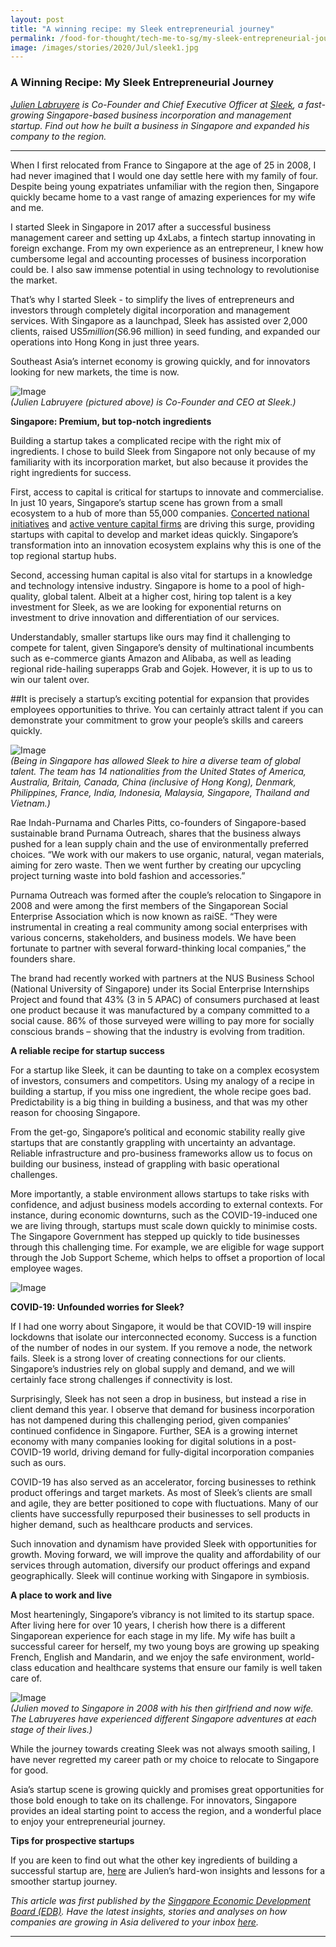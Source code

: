 ```yaml
---
layout: post
title: "A winning recipe: my Sleek entrepreneurial journey"
permalink: /food-for-thought/tech-me-to-sg/my-sleek-entrepreneurial-journey
image: /images/stories/2020/Jul/sleek1.jpg
---
```


### A Winning Recipe: My Sleek Entrepreneurial Journey 

_[Julien Labruyere](https://www.linkedin.com/in/julienlabruyere/?originalSubdomain=sg) is Co-Founder and Chief Executive Officer at [Sleek](https://sleek.com/sg/), a fast-growing Singapore-based business incorporation and management startup. Find out how he built a business in Singapore and expanded his company to the region._

<hr>

When I first relocated from France to Singapore at the age of 25 in 2008, I had never imagined that I would one day settle here with my family of four. Despite being young expatriates unfamiliar with the region then, Singapore quickly became home to a vast range of amazing experiences for my wife and me.
 
I started Sleek in Singapore in 2017 after a successful business management career and setting up 4xLabs, a fintech startup innovating in foreign exchange. From my own experience as an entrepreneur, I knew how cumbersome legal and accounting processes of business incorporation could be. I also saw immense potential in using technology to revolutionise the market.
 
That’s why I started Sleek - to simplify the lives of entrepreneurs and investors through completely digital incorporation and management services. With Singapore as a launchpad, Sleek has assisted over 2,000 clients, raised US$5 million (S$6.96 million) in seed funding, and expanded our operations into Hong Kong in just three years.
 
Southeast Asia’s internet economy is growing quickly, and for innovators looking for new markets, the time is now.

![Image](/images/stories/2020/Jul/sleek0.jpg)<br/>
_(Julien Labruyere (pictured above) is Co-Founder and CEO at Sleek.)_

**Singapore: Premium, but top-notch ingredients**
 
Building a startup takes a complicated recipe with the right mix of ingredients. I chose to build Sleek from Singapore not only because of my familiarity with its incorporation market, but also because it provides the right ingredients for success.
 
First, access to capital is critical for startups to innovate and commercialise. In just 10 years, Singapore’s startup scene has grown from a small ecosystem to a hub of more than 55,000 companies. [Concerted national initiatives](https://www.edb.gov.sg/en/news-and-events/insights/headquarters/start-ups-in-singapore-snagged-14b-in-financing-deals-in-2018.html) and [active venture capital firms](https://www.edb.gov.sg/en/news-and-events/insights/headquarters/singapores-bet-on-tech-startups-gains-ground-with-150-vc-funds.html) are driving this surge, providing startups with capital to develop and market ideas quickly. Singapore’s transformation into an innovation ecosystem explains why this is one of the top regional startup hubs.
 
Second, accessing human capital is also vital for startups in a knowledge and technology intensive industry. Singapore is home to a pool of high-quality, global talent. Albeit at a higher cost, hiring top talent is a key investment for Sleek, as we are looking for exponential returns on investment to drive innovation and differentiation of our services.
 
Understandably, smaller startups like ours may find it challenging to compete for talent, given Singapore’s density of multinational incumbents such as e-commerce giants Amazon and Alibaba, as well as leading regional ride-hailing superapps Grab and Gojek. However, it is up to us to win our talent over.

##It is precisely a startup’s exciting potential for expansion that provides employees opportunities to thrive. You can certainly attract talent if you can demonstrate your commitment to grow your people’s skills and careers quickly.


![Image](/images/stories/2020/Jul/sleek1.jpg)<br/>
_(Being in Singapore has allowed Sleek to hire a diverse team of global talent. The team has 14 nationalities from the United States of America, Australia, Britain, Canada, China (inclusive of Hong Kong), Denmark, Philippines, France, India, Indonesia, Malaysia, Singapore, Thailand and Vietnam.)_

Rae Indah-Purnama and Charles Pitts, co-founders of Singapore-based sustainable brand Purnama Outreach, shares that the business always pushed for a lean supply chain and the use of environmentally preferred choices. “We work with our makers to use organic, natural, vegan materials, aiming for zero waste. Then we went further by creating our upcycling project turning waste into bold fashion and accessories.” 

Purnama Outreach was formed after the couple’s relocation to Singapore in 2008 and were among the first members of the Singaporean Social Enterprise Association which is now known as raiSE. “They were instrumental in creating a real community among social enterprises with various concerns, stakeholders, and business models. We have been fortunate to partner with several forward-thinking local companies,” the founders share. 

The brand had recently worked with partners at the NUS Business School (National University of Singapore) under its Social Enterprise Internships Project and found that 43% (3 in 5 APAC) of consumers purchased at least one product because it was manufactured by a company committed to a social cause. 86% of those surveyed were willing to pay more for socially conscious brands – showing that the industry is evolving from tradition.  

**A reliable recipe for startup success**
 
For a startup like Sleek, it can be daunting to take on a complex ecosystem of investors, consumers and competitors. Using my analogy of a recipe in building a startup, if you miss one ingredient, the whole recipe goes bad. Predictability is a big thing in building a business, and that was my other reason for choosing Singapore.
 
From the get-go, Singapore’s political and economic stability really give startups that are constantly grappling with uncertainty an advantage. Reliable infrastructure and pro-business frameworks allow us to focus on building our business, instead of grappling with basic operational challenges.
 
More importantly, a stable environment allows startups to take risks with confidence, and adjust business models according to external contexts. For instance, during economic downturns, such as the COVID-19-induced one we are living through, startups must scale down quickly to minimise costs. The Singapore Government has stepped up quickly to tide businesses through this challenging time. For example, we are eligible for wage support through the Job Support Scheme, which helps to offset a proportion of local employee wages.

![Image](/images/stories/2020/Jul/sleek2.jpg)<br/> 

**COVID-19: Unfounded worries for Sleek?**
 
If I had one worry about Singapore, it would be that COVID-19 will inspire lockdowns that isolate our interconnected economy. Success is a function of the number of nodes in our system. If you remove a node, the network fails. Sleek is a strong lover of creating connections for our clients. Singapore’s industries rely on global supply and demand, and we will certainly face strong challenges if connectivity is lost.
 
Surprisingly, Sleek has not seen a drop in business, but instead a rise in client demand this year. I observe that demand for business incorporation has not dampened during this challenging period, given companies’ continued confidence in Singapore. Further, SEA is a growing internet economy with many companies looking for digital solutions in a post-COVID-19 world, driving demand for fully-digital incorporation companies such as ours.
 
COVID-19 has also served as an accelerator, forcing businesses to rethink product offerings and target markets. As most of Sleek’s clients are small and agile, they are better positioned to cope with fluctuations. Many of our clients have successfully repurposed their businesses to sell products in higher demand, such as healthcare products and services.
 
Such innovation and dynamism have provided Sleek with opportunities for growth. Moving forward, we will improve the quality and affordability of our services through automation, diversify our product offerings and expand geographically. Sleek will continue working with Singapore in symbiosis.
 
**A place to work and live**
 
Most hearteningly, Singapore’s vibrancy is not limited to its startup space. After living here for over 10 years, I cherish how there is a different Singaporean experience for each stage in my life. My wife has built a successful career for herself, my two young boys are growing up speaking French, English and Mandarin, and we enjoy the safe environment, world-class education and healthcare systems that ensure our family is well taken care of.

![Image](/images/stories/2020/Jul/sleek4.jpg)<br/>
_(Julien moved to Singapore in 2008 with his then girlfriend and now wife. The Labruyeres have experienced different Singapore adventures at each stage of their lives.)_

While the journey towards creating Sleek was not always smooth sailing, I have never regretted my career path or my choice to relocate to Singapore for good.

Asia’s startup scene is growing quickly and promises great opportunities for those bold enough to take on its challenge. For innovators, Singapore provides an ideal starting point to access the region, and a wonderful place to enjoy your entrepreneurial journey.

**Tips for prospective startups**
 
If you are keen to find out what the other key ingredients of building a successful startup are, [here](https://www.edb.gov.sg/en/news-and-events/insights/headquarters/5-sleek-tips-to-help-you-build-and-grow-a-successful-startup.html) are Julien’s hard-won insights and lessons for a smoother startup journey.

_This article was first published by the [Singapore Economic Development Board (EDB)](https://www.edb.gov.sg/en/news-and-events/insights/headquarters/a-winning-recipe-my-sleek-entrepreneurial-journey.html). Have the latest insights, stories and analyses on how companies are growing in Asia delivered to your inbox [here](https://www.edb.gov.sg/en/subscription.html?cid=afl-pp:sgn-edb_insights_articles-bau-gbl-202007-nil-newsletter_subscribe&utm_medium=afl&utm_source=partnersplatform_sgn&utm_campaign=bau_edb_global_edbinsightsarticles_nil_202007&utm_content=newslettersubscribe)._
<hr>
